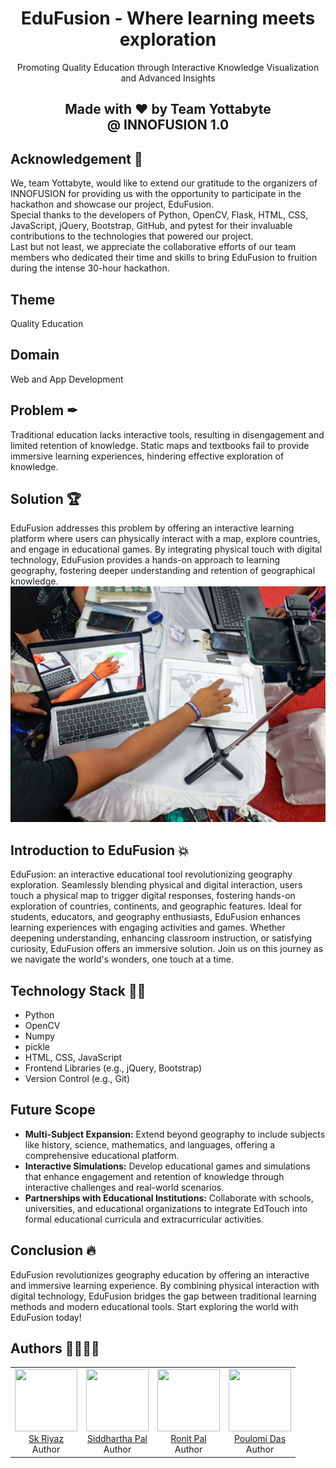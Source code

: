 <h1 align="center"> EduFusion - Where learning meets exploration </h1>
<center>
Promoting Quality Education through Interactive Knowledge Visualization and Advanced Insights
<h2>Made with ❤ by Team Yottabyte <br> @ INNOFUSION 1.0</h2>
</center>

## Acknowledgement 🙏
We, team Yottabyte, would like to extend our gratitude to the organizers of INNOFUSION for providing us with the opportunity to participate in the hackathon and showcase our project, EduFusion. <br> 
Special thanks to the developers of Python, OpenCV, Flask, HTML, CSS, JavaScript, jQuery, Bootstrap, GitHub, and pytest for their invaluable contributions to the technologies that powered our project. <br>
Last but not least, we appreciate the collaborative efforts of our team members who dedicated their time and skills to bring EduFusion to fruition during the intense 30-hour hackathon.

## Theme
Quality Education

## Domain
Web and App Development

## Problem ✒
Traditional education lacks interactive tools, resulting in disengagement and limited retention of knowledge. Static maps and textbooks fail to provide immersive learning experiences, hindering effective exploration of knowledge.

## Solution 🏆
EduFusion addresses this problem by offering an interactive learning platform where users can physically interact with a map, explore countries, and engage in educational games. By integrating physical touch with digital technology, EduFusion provides a hands-on approach to learning geography, fostering deeper understanding and retention of geographical knowledge.
![Alt Text](demo.jpg)

## Introduction to EduFusion 💥
EduFusion: an interactive educational tool revolutionizing geography exploration. Seamlessly blending physical and digital interaction, users touch a physical map to trigger digital responses, fostering hands-on exploration of countries, continents, and geographic features. Ideal for students, educators, and geography enthusiasts, EduFusion enhances learning experiences with engaging activities and games. Whether deepening understanding, enhancing classroom instruction, or satisfying curiosity, EduFusion offers an immersive solution. Join us on this journey as we navigate the world's wonders, one touch at a time.

## Technology Stack 👨‍💻
- Python
- OpenCV
- Numpy
- pickle
- HTML, CSS, JavaScript
- Frontend Libraries (e.g., jQuery, Bootstrap)
- Version Control (e.g., Git)

## Future Scope
- <b> Multi-Subject Expansion:</b> Extend beyond geography to include subjects like history, science, mathematics, and languages, offering a comprehensive educational platform.
- <b> Interactive Simulations:</b> Develop educational games and simulations that enhance engagement and retention of knowledge through interactive challenges and real-world scenarios.
- <b>Partnerships with Educational Institutions:</b> Collaborate with schools, universities, and educational organizations to integrate EdTouch into formal educational curricula and extracurricular activities.

## Conclusion 🔥
EduFusion revolutionizes geography education by offering an interactive and immersive learning experience. By combining physical interaction with digital technology, EduFusion bridges the gap between traditional learning methods and modern educational tools. Start exploring the world with EduFusion today!

## Authors 🙇‍♂️👨‍💻
<table align="center">
  <tbody>
  	<tr>
      <td align="center" valign="top" style="width:25%" border-radius="5%">
        <a href="https://github.com/riyaz-02">
          <img width="100" height="100" src="https://avatars.githubusercontent.com/u/77242659?s=400&u=bbd628c69a2dfa84e197fe0ca8ccc6113792f099&v=4">
        </a>
        <br>
        <a href="https://skriyaz.co/">Sk Riyaz</a>
        <div>Author</div>
      </td>
      <td align="center" valign="top" style="width:25%">
        <a href="https://github.com/siddharthapal8240">
          <img width="100" height="100" src="https://avatars.githubusercontent.com/u/118398335?v=4">
        </a>
        <br>
        <a href="https://github.com/siddharthapal8240">Siddhartha Pal</a>
        <div>Author</div>
      </td>
      <td align="center" valign="top" style="width:25%" border-radius="5%">
        <a href="https://github.com/Sahelighosh45">
          <img width="100" height="100" src="https://avatars.githubusercontent.com/u/121333212?v=4">
        </a>
        <br>
        <a href="https://github.com/Sahelighosh45">Ronit Pal</a>
        <div>Author</div>
      </td>
      <td align="center" valign="top" style="width:25%" border-radius="5%">
        <a href="https://github.com/senroshni19">
          <img width="100" height="100" src="https://avatars.githubusercontent.com/u/158183519?v=4">
        </a>
        <br>
        <a href="https://github.com/senroshni19">Poulomi Das</a>
        <div>Author</div>
      </td>
    </tr>
    </tbody>
    </table>
